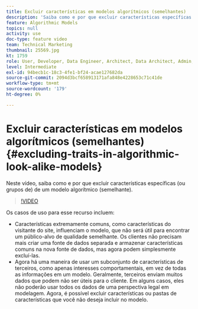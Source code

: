 ```yaml
---
title: Excluir características em modelos algorítmicos (semelhantes)
description: 'Saiba como e por que excluir características específicas (ou grupos de) de um modelo algorítmico (semelhante). '
feature: Algorithmic Models
topics: null
activity: use
doc-type: feature video
team: Technical Marketing
thumbnail: 25569.jpg
kt: 1759
role: User, Developer, Data Engineer, Architect, Data Architect, Admin, Leader
level: Intermediate
exl-id: 94becb1c-18c3-4fe1-bf24-acae127682da
source-git-commit: 2094d3bcf658913171afa848e4228653c71c41de
workflow-type: tm+mt
source-wordcount: '179'
ht-degree: 0%

---
```


# Excluir características em modelos algorítmicos (semelhantes) {#excluding-traits-in-algorithmic-look-alike-models}

Neste vídeo, saiba como e por que excluir características específicas (ou grupos de) de um modelo algorítmico (semelhante).

>[!VIDEO](https://video.tv.adobe.com/v/25569/?quality=12)

Os casos de uso para esse recurso incluem:

* Características extremamente comuns, como características do visitante do site, influenciam o modelo, que não será útil para encontrar um público-alvo de qualidade semelhante. Os clientes não precisam mais criar uma fonte de dados separada e armazenar características comuns na nova fonte de dados, mas agora podem simplesmente excluí-las.
* Agora há uma maneira de usar um subconjunto de características de terceiros, como apenas interesses comportamentais, em vez de todas as informações em um modelo. Geralmente, terceiros enviam muitos dados que podem não ser úteis para o cliente. Em alguns casos, eles não poderão usar todos os dados de uma perspectiva legal em modelagem. Agora, é possível excluir características ou pastas de características que você não deseja incluir no modelo.

